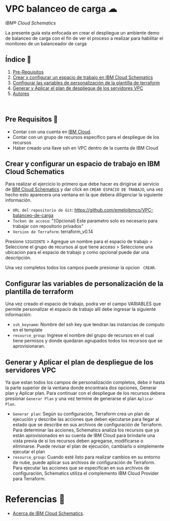 # VPC balanceo de carga ☁
*IBM® Cloud Schematics* 

La presente guía esta enfocada en crear el despliegue un ambiente demo de balanceo de carga con el fin de ver el proceso a realizar para habilitar el monitoreo de un balanceador de carga

## Índice  📰
1. [Pre-Requisitos](#Pre-Requisitos-pencil)
2. [Crear y configurar un espacio de trabajo en IBM Cloud Schematics](#Crear-y-configurar-un-espacio-de-trabajo-en-IBM-Cloud-Schematics)
3. [Configurar las variables de personalización de la plantilla de terraform](#Configurar-las-variables-de-personalización-de-la-plantilla-de-terraform)
4. [Generar y Aplicar el plan de despliegue de los servidores VPC](#Generar-y-apicar-el-plan-de-despliegue-de-los-servidores-VPC)
6. [Autores](#Autores-black_nib)
<br />

## Pre Requisitos :pencil:
* Contar con una cuenta en <a href="https://cloud.ibm.com/"> IBM Cloud</a>.
* Contar con un grupo de recursos específico para el despliegue de los recursos
* Haber creado una llave ssh en VPC dentro de la cuenta de IBM Cloud


## Crear y configurar un espacio de trabajo en IBM Cloud Schematics
Para realizar el ejercicio lo primero que debe hacer es dirigirse al servicio de <a href="https://cloud.ibm.com/schematics/workspaces">IBM Cloud Schematics</a> y dar click en ```CREAR ESPACIO DE TRABAJO```, una vez hecho esto aparecera una ventana en la que debera diligenciar la siguiente información.

* ```URL del repositorio de Git```: https://github.com/emeloibmco/VPC-balanceo-de-carga
* ```Tocken de acceso```: "(Opcional) Este parametro solo es necesario para trabajar con repositorio privados"
* ```Version de Terraform```: terraform_v0.14

Presione ```SIGUIENTE```  > Agregue un nombre para el espacio de trabajo > Seleccione el grupo de recursos al que tiene acceso > Seleccione una ubicacion para el espacio de trabajo y como opcional puede dar una descripción. 

Una vez completos todos los campos puede presionar la opcion ``` CREAR```.

## Configurar las variables de personalización de la plantilla de terraform
Una vez  creado el espacio de trabajo, podra ver el campo VARIABLES que permite personalizar el espacio de trabajo allí debe ingresar la siguiente información:

* ```ssh_keyname```: Nombre del ssh key que tendran las instancias de computo en el template
* ```resource_group```: Ingrese el nombre del grupo de recursos en el cual tiene permisos y donde quedaran agrupados todos los recursos que se aprovisionaran.


## Generar y Aplicar el plan de despliegue de los servidores VPC
Ya que estan todos los campos de personalización completos, debe ir hasta la parte superior de la ventana donde encontrara dos opciones, Generar plan y Aplicar plan. Para continuar con el despliegue de los recursos debera presionar ```Generar Plan``` y una vez termine de generarse el plan ```Aplicar Plan```.

* ```Generar plan```: Según su configuración, Terraform crea un plan de ejecución y describe las acciones que deben ejecutarse para llegar al estado que se describe en sus archivos de configuración de Terraform. Para determinar las acciones, Schematics analiza los recursos que ya están aprovisionados en su cuenta de IBM Cloud para brindarle una vista previa de si los recursos deben agregarse, modificarse o eliminarse. Puede revisar el plan de ejecución, cambiarlo o simplemente ejecutar el plan
* ```resource_group```: Cuando esté listo para realizar cambios en su entorno de nube, puede aplicar sus archivos de configuración de Terraform. Para ejecutar las acciones que se especifican en sus archivos de configuración, Schematics utiliza el complemento IBM Cloud Provider para Terraform.

# Referencias 📖

* [Acerca de IBM Cloud Schematics](https://cloud.ibm.com/docs/schematics?topic=schematics-about-schematics).

